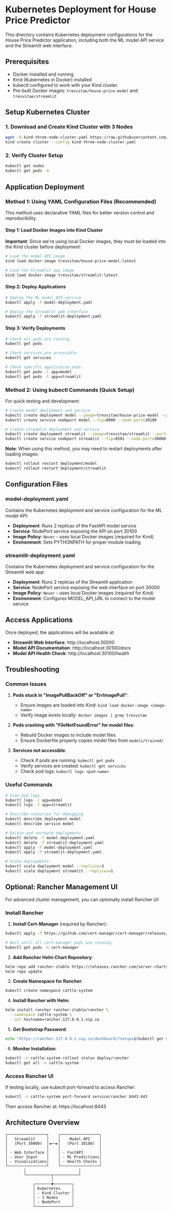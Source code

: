# Kubernetes Deployment for House Price Predictor

This directory contains Kubernetes deployment configurations for the House Price Predictor application, including both the ML model API service and the Streamlit web interface.

## Prerequisites

- Docker installed and running
- Kind (Kubernetes in Docker) installed
- kubectl configured to work with your Kind cluster
- Pre-built Docker images: `tresvitae/house-price-model` and `tresvitae/streamlit`

## Setup Kubernetes Cluster

### 1. Download and Create Kind Cluster with 3 Nodes

```bash
wget -O kind-three-node-cluster.yaml https://raw.githubusercontent.com/initcron/k8s-code/master/helper/kind/kind-three-node-cluster.yaml
kind create cluster --config kind-three-node-cluster.yaml
```

### 2. Verify Cluster Setup

```bash
kubectl get nodes
kubectl get pods -A
```

## Application Deployment

### Method 1: Using YAML Configuration Files (Recommended)

This method uses declarative YAML files for better version control and reproducibility.

#### Step 1: Load Docker Images into Kind Cluster

**Important**: Since we're using local Docker images, they must be loaded into the Kind cluster before deployment:

```bash
# Load the model API image
kind load docker-image tresvitae/house-price-model:latest

# Load the Streamlit app image  
kind load docker-image tresvitae/streamlit:latest
```

#### Step 2: Deploy Applications

```bash
# Deploy the ML model API service
kubectl apply -f model-deployment.yaml

# Deploy the Streamlit web interface
kubectl apply -f streamlit-deployment.yaml
```

#### Step 3: Verify Deployments

```bash
# Check all pods are running
kubectl get pods

# Check services are accessible
kubectl get services

# Check specific application pods
kubectl get pods -l app=model
kubectl get pods -l app=streamlit
```

### Method 2: Using kubectl Commands (Quick Setup)

For quick testing and development:

```bash
# Create model deployment and service
kubectl create deployment model --image=tresvitae/house-price-model --port=8000 --replicas=2
kubectl create service nodeport model --tcp=8000 --node-port=30100

# Create streamlit deployment and service
kubectl create deployment streamlit --image=tresvitae/streamlit --port=8501 --replicas=2
kubectl create service nodeport streamlit --tcp=8501 --node-port=30000
```

**Note**: When using this method, you may need to restart deployments after loading images:
```bash
kubectl rollout restart deployment/model
kubectl rollout restart deployment/streamlit
```

## Configuration Files

### model-deployment.yaml
Contains the Kubernetes deployment and service configuration for the ML model API:
- **Deployment**: Runs 2 replicas of the FastAPI model service
- **Service**: NodePort service exposing the API on port 30100
- **Image Policy**: `Never` - uses local Docker images (required for Kind)
- **Environment**: Sets PYTHONPATH for proper module loading

### streamlit-deployment.yaml  
Contains the Kubernetes deployment and service configuration for the Streamlit web app:
- **Deployment**: Runs 2 replicas of the Streamlit application
- **Service**: NodePort service exposing the web interface on port 30000
- **Image Policy**: `Never` - uses local Docker images (required for Kind)
- **Environment**: Configures MODEL_API_URL to connect to the model service

## Access Applications

Once deployed, the applications will be available at:

- **Streamlit Web Interface**: http://localhost:30000
- **Model API Documentation**: http://localhost:30100/docs
- **Model API Health Check**: http://localhost:30100/health

## Troubleshooting

### Common Issues

1. **Pods stuck in "ImagePullBackOff" or "ErrImagePull"**:
   - Ensure images are loaded into Kind: `kind load docker-image <image-name>`
   - Verify image exists locally: `docker images | grep tresvitae`

2. **Pods crashing with "FileNotFoundError" for model files**:
   - Rebuild Docker images to include model files
   - Ensure Dockerfile properly copies model files from `models/trained/`

3. **Services not accessible**:
   - Check if pods are running: `kubectl get pods`
   - Verify services are created: `kubectl get services`
   - Check pod logs: `kubectl logs <pod-name>`

### Useful Commands

```bash
# View pod logs
kubectl logs -l app=model
kubectl logs -l app=streamlit

# Describe resources for debugging
kubectl describe deployment model
kubectl describe service model

# Delete and recreate deployments
kubectl delete -f model-deployment.yaml
kubectl delete -f streamlit-deployment.yaml
kubectl apply -f model-deployment.yaml
kubectl apply -f streamlit-deployment.yaml

# Scale deployments
kubectl scale deployment model --replicas=3
kubectl scale deployment streamlit --replicas=1
```

## Optional: Rancher Management UI

For advanced cluster management, you can optionally install Rancher UI:

### Install Rancher

1. **Install Cert-Manager** (required by Rancher):
```bash
kubectl apply -f https://github.com/cert-manager/cert-manager/releases/latest/download/cert-manager.yaml

# Wait until all cert-manager pods are running:
kubectl get pods -n cert-manager
```

2. **Add Rancher Helm Chart Repository**:
```bash
helm repo add rancher-stable https://releases.rancher.com/server-charts/stable
helm repo update
```

3. **Create Namespace for Rancher**:
```bash
kubectl create namespace cattle-system
```

4. **Install Rancher with Helm**:
```bash
helm install rancher rancher-stable/rancher \
  --namespace cattle-system \
  --set hostname=rancher.127.0.0.1.nip.io
```

5. **Get Bootstrap Password**:
```bash
echo "https://rancher.127.0.0.1.nip.io/dashboard/?setup=$(kubectl get secret bootstrap-secret -n cattle-system -o go-template='{{index .data "bootstrapPassword" | base64decode}}')"
```

6. **Monitor Installation**:
```bash
kubectl -n cattle-system rollout status deploy/rancher
kubectl get all -n cattle-system
```

### Access Rancher UI

If testing locally, use kubectl port-forward to access Rancher:

```bash
kubectl -n cattle-system port-forward service/rancher 8443:443
```

Then access Rancher at: https://localhost:8443

## Architecture Overview

```
┌─────────────────┐    ┌─────────────────┐
│   Streamlit     │    │    Model API    │
│   (Port 30000)  │◄──►│   (Port 30100)  │
│                 │    │                 │
│ - Web Interface │    │ - FastAPI       │
│ - User Input    │    │ - ML Predictions│
│ - Visualizations│    │ - Health Checks │
└─────────────────┘    └─────────────────┘
        │                       │
        └───────────┬───────────┘
                    │
            ┌───────▼────────┐
            │ Kubernetes     │
            │ - Kind Cluster │
            │ - 3 Nodes      │
            │ - NodePort     │
            └────────────────┘
```